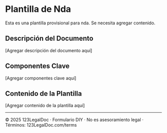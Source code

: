 # Plantilla de Nda

Esta es una plantilla provisional para nda. Se necesita agregar contenido.

## Descripción del Documento

[Agregar descripción del documento aquí]

## Componentes Clave

[Agregar componentes clave aquí]

## Contenido de la Plantilla

[Agregar contenido de la plantilla aquí]

---

© 2025 123LegalDoc · Formulario DIY · No es asesoramiento legal · Términos: 123LegalDoc.com/terms
